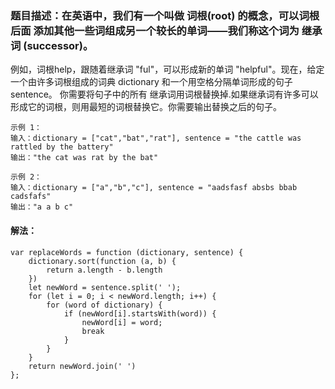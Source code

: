 ### 题目描述：在英语中，我们有一个叫做 词根(root) 的概念，可以词根 后面 添加其他一些词组成另一个较长的单词——我们称这个词为 继承词 (successor)。
例如，词根help，跟随着继承词 "ful"，可以形成新的单词 "helpful"。现在，给定一个由许多词根组成的词典 dictionary 和一个用空格分隔单词形成的句子 sentence。
你需要将句子中的所有 继承词用词根替换掉.如果继承词有许多可以形成它的词根，则用最短的词根替换它。你需要输出替换之后的句子。 
```
示例 1：
输入：dictionary = ["cat","bat","rat"], sentence = "the cattle was rattled by the battery"
输出："the cat was rat by the bat"

示例 2：
输入：dictionary = ["a","b","c"], sentence = "aadsfasf absbs bbab cadsfafs"
输出："a a b c"
```
#### 解法：
```
var replaceWords = function (dictionary, sentence) {
    dictionary.sort(function (a, b) {
        return a.length - b.length
    })
    let newWord = sentence.split(' ');
    for (let i = 0; i < newWord.length; i++) {
        for (word of dictionary) {
            if (newWord[i].startsWith(word)) {
                newWord[i] = word;
                break
            }
        }
    }
    return newWord.join(' ')
};
```
